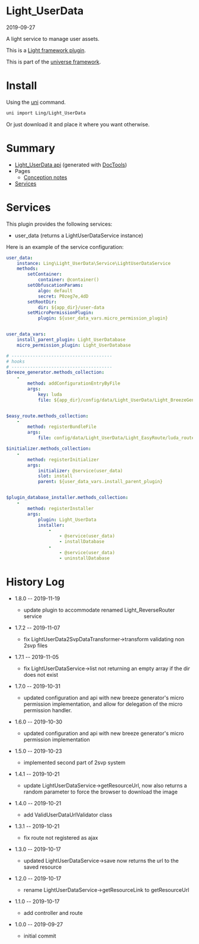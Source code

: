 Light_UserData
===========
2019-09-27



A light service to manage user assets.

This is a [Light framework plugin](https://github.com/lingtalfi/Light/blob/master/doc/pages/plugin.md).

This is part of the [universe framework](https://github.com/karayabin/universe-snapshot).


Install
==========
Using the [uni](https://github.com/lingtalfi/universe-naive-importer) command.
```bash
uni import Ling/Light_UserData
```

Or just download it and place it where you want otherwise.






Summary
===========
- [Light_UserData api](https://github.com/lingtalfi/Light_UserData/blob/master/doc/api/Ling/Light_UserData.md) (generated with [DocTools](https://github.com/lingtalfi/DocTools))
- Pages
    - [Conception notes](https://github.com/lingtalfi/Light_UserData/blob/master/doc/pages/conception-notes.md)
- [Services](#services)



Services
=========


This plugin provides the following services:

- user_data (returns a LightUserDataService instance)


Here is an example of the service configuration:

```yaml
user_data:
    instance: Ling\Light_UserData\Service\LightUserDataService
    methods:
        setContainer:
            container: @container()
        setObfuscationParams:
            algo: default
            secret: P0zeg7e,4dD
        setRootDir:
            dir: ${app_dir}/user-data
        setMicroPermissionPlugin:
            plugin: ${user_data_vars.micro_permission_plugin}


user_data_vars:
    install_parent_plugin: Light_UserDatabase
    micro_permission_plugin: Light_UserDatabase

# --------------------------------------
# hooks
# --------------------------------------
$breeze_generator.methods_collection:
    -
        method: addConfigurationEntryByFile
        args:
            key: luda
            file: ${app_dir}/config/data/Light_UserData/Light_BreezeGenerator/luda.byml


$easy_route.methods_collection:
    -
        method: registerBundleFile
        args:
            file: config/data/Light_UserData/Light_EasyRoute/luda_routes.byml

$initializer.methods_collection:
    -
        method: registerInitializer
        args:
            initializer: @service(user_data)
            slot: install
            parent: ${user_data_vars.install_parent_plugin}


$plugin_database_installer.methods_collection:
    -
        method: registerInstaller
        args:
            plugin: Light_UserData
            installer:
                -
                    - @service(user_data)
                    - installDatabase
                -
                    - @service(user_data)
                    - uninstallDatabase


```





History Log
=============

- 1.8.0 -- 2019-11-19

    - update plugin to accommodate renamed Light_ReverseRouter service 
    
- 1.7.2 -- 2019-11-07

    - fix LightUserData2SvpDataTransformer->transform validating non 2svp files
    
- 1.7.1 -- 2019-11-05

    - fix LightUserDataService->list not returning an empty array if the dir does not exist 
    
- 1.7.0 -- 2019-10-31

    - updated configuration and api with new breeze generator's micro permission implementation, and allow for delegation of the micro permission handler. 
    
- 1.6.0 -- 2019-10-30

    - updated configuration and api with new breeze generator's micro permission implementation
    
- 1.5.0 -- 2019-10-23

    - implemented second part of 2svp system  
    
- 1.4.1 -- 2019-10-21

    - update LightUserDataService->getResourceUrl, now also returns a random parameter to force the browser to download the image  
    
- 1.4.0 -- 2019-10-21

    - add ValidUserDataUrlValidator class 
    
- 1.3.1 -- 2019-10-21

    - fix route not registered as ajax 
    
- 1.3.0 -- 2019-10-17

    - updated LightUserDataService->save now returns the url to the saved resource 
    

- 1.2.0 -- 2019-10-17

    - rename LightUserDataService->getResourceLink to getResourceUrl 
    
- 1.1.0 -- 2019-10-17

    - add controller and route
    
- 1.0.0 -- 2019-09-27

    - initial commit